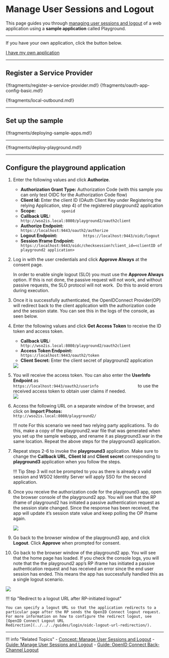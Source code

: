 # Manage User Sessions and Logout

This page guides you through [managing user sessions and logout](../../../references/concepts/authentication/session-management) of a web application using a **sample application** called Playground.

----
If you have your own application, click the button below.

<a class="samplebtn_a" href="../../guides/login/session-management-logout"   rel="nofollow noopener">I have my own application</a>

----
## Register a Service Provider

{!fragments/register-a-service-provider.md!}
{!fragments/oauth-app-config-basic.md!}

{!fragments/local-outbound.md!}

---

## Set up the sample

{!fragments/deploying-sample-apps.md!}

---

{!fragments/deploy-playground.md!}

---
    
## Configure the playground application

1.  Enter the following values and click **Authorize**.  
    -   **Authorization Grant Type:** Authorization Code (with this
        sample you can only test OIDC for the Authorization Code flow)
    -   **Client Id:** Enter the client ID (OAuth Client Key under
        Registering the relying Application, step 4) of the registered
        playground2 application
    -   **Scope:** `            openid           `
    -   **Callback URL:**
        `            http://wso2is.local:8080/playground2/oauth2client           `
    -   **Authorize Endpoint:**
        `            https://localhost:9443/oauth2/authorize           `
    -   **Logout Endpoint:**
        `            https://localhost:9443/oidc/logout           `
    -   **Session Iframe Endpoint:**
        `            https://localhost:9443/oidc/checksession?client_id=<clientID of playground2 application>           `


2.  Log in with the user credentials and click **Approve Always** at the
    consent page.

    In order to enable single logout (SLO) you must use the **Approve
    Always** option. If this is not done, the passive request will not
    work, and without passive requests, the SLO protocol will not work. 
    Do this to avoid errors during execution.

3.  Once it is successfully authenticated, the OpenIDConnect
    Provider(OP) will redirect back to the client application with the
    authorization code and the session state. You can see this in the
    logs of the console, as seen below.
    
4.  Enter the following values and click **Get Access Token** to receive
    the ID token and access token.  
    -   **Callback URL:**
        `                         http://wso2is.local:8080/playground2/oauth2client                       `
    -   **Access Token Endpoint:**
        `                         https://localhost:9443/oauth2/token                       `
    -   **Client Secret:** Enter the client secret of playground2
        application
        
    <img name='authorization-code' src='../../../assets/img/samples/authorization-code.png' class='img-zoomable'/>
    
5.  You will receive the access token. You can also enter the **UserInfo
    Endpoint** as
    `                     https://localhost:9443/oauth2/userinfo                  `
    to use the received access token to obtain user claims if needed.  
    <img name='access-token' src='../../../assets/img/samples/access-token.png' class='img-zoomable'/> 
    
6.  Access the following URL on a separate window of the browser, and
    click on **Import Photos:**
    `          http://wso2is.local:8080/playground2/         `
    
    !!! note 
        For this scenario we need two relying party applications.
        To do this, make a copy of the playground2.war file that
        was generated when you set up the sample webapp, 
        and rename it as playground3.war in the same location. 
        Repeat the above steps for the playground3 application.
        
7.  Repeat steps 2-6 to invoke the **playground3** application. Make
    sure to change the **Callback URL**, **Client Id** and **Client
    secret** corresponding to **playground3** application when you
    follow the steps.
    
    !!! Tip 
        Step 3 will not be prompted to you as there is already a
        valid session and WSO2 Identity Server will apply SSO for the second
        application.

8.  Once you receive the authorization code for the playground3 app,
    open the browser console of the playground2 app. You will see that
    the RP iframe of playground2 has initiated a passive authentication
    request as the session state changed. Since the response has been
    received, the app will update it’s session state value and keep
    polling the OP iframe again.

    <img name='sesion-state' src='../../../assets/img/samples/session-state.png' class='img-zoomable'/> 

9. Go back to the browser window of the playground3 app, and click
    **Logout**. Click **Approve** when prompted for consent.
10. Go back to the browser window of the playground2 app. You will see
    that the home page has loaded. If you check the console logs, you
    will note that the the playground2 app’s RP iframe has initiated a
    passive authentication request and has received an error since the
    end user session has ended. This means the app has successfully
    handled this as a single logout scenario.  
   <img name='import-photos' src='../../../assets/img/samples/import-photos.png' class='img-zoomable'/> 


!!! tip "Redirect to a logout URL after RP-initiated logout"
    
    You can specify a logout URL so that the application redirects to a
    particular page after the RP sends the OpenID Connect logout request.
    For more information on how to configure the redirect logout, see
    [OpenID Connect Logout URL
    Redirection](../../../guides/login/oidc-logout-url-redirection/).

-----

!!! info "Related Topics"
    - [Concept: Manage User Sessions and Logout](../../../references/concepts/authentication/session-management)
    - [Guide: Manage User Sessions and Logout](../../../guides/login/session-management-logout)
    - [Guide: OpenID Connect Back-Channel Logout](../../../guides/login/oidc-backchannel-logout)
